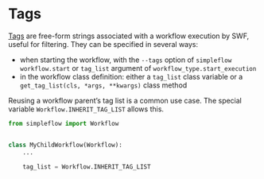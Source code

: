 # Tags

[Tags](https://docs.aws.amazon.com/amazonswf/latest/developerguide/swf-dev-adv-tags.html) are free-form strings associated with a workflow execution by SWF, useful for filtering.
They can be specified in several ways:

* when starting the workflow, with the `--tags` option of 
    `simpleflow workflow.start` or `tag_list` argument of 
    `workflow_type.start_execution`
* in the workflow class definition: either a `tag_list` class variable or
    a `get_tag_list(cls, *args, **kwargs)` class method

Reusing a workflow parent’s tag list is a common use case. The special 
variable `Workflow.INHERIT_TAG_LIST` allows this.

```python
from simpleflow import Workflow


class MyChildWorkflow(Workflow):
    ...

    tag_list = Workflow.INHERIT_TAG_LIST
```

